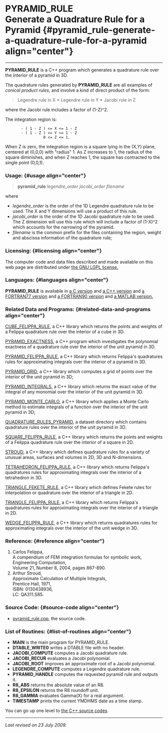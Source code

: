 PYRAMID\_RULE\
Generate a Quadrature Rule for a Pyramid {#pyramid_rule-generate-a-quadrature-rule-for-a-pyramid align="center"}
========================================

------------------------------------------------------------------------

**PYRAMID\_RULE** is a C++ program which generates a quadrature rule
over the interior of a pyramid in 3D.

The quadrature rules generated by **PYRAMID\_RULE** are all examples of
*conical product rules*, and involve a kind of direct product of the
form:

> Legendre rule in X \* Legendre rule in Y \* Jacobi rule in Z

where the Jacobi rule includes a factor of (1-Z)\^2.

The integration region is:

           - ( 1 - Z ) <= X <= 1 - Z
           - ( 1 - Z ) <= Y <= 1 - Z
                     0 <= Z <= 1.
           

When Z is zero, the integration region is a square lying in the (X,Y)
plane, centered at (0,0,0) with "radius" 1. As Z increases to 1, the
radius of the square diminishes, and when Z reaches 1, the square has
contracted to the single point (0,0,1).

### Usage: {#usage align="center"}

> **pyramid\_rule** *legendre\_order* *jacobi\_order* *filename*

where

-   *legendre\_order* is the order of the 1D Legendre quadrature rule to
    be used. The X and Y dimensions will use a product of this rule.
-   *jacobi\_order* is the order of the 1D Jacobi quadrature rule to be
    used. The Z dimension will use this rule which will include a factor
    of (1-X)\^2 which accounts for the narrowing of the pyramid.
-   *filename* is the common prefix for the files containing the region,
    weight and abscissa information of the quadrature rule;

### Licensing: {#licensing align="center"}

The computer code and data files described and made available on this
web page are distributed under [the GNU LGPL
license.](../../txt/gnu_lgpl.txt)

### Languages: {#languages align="center"}

**PYRAMID\_RULE** is available in [a C
version](../../c_src/pyramid_rule/pyramid_rule.md) and [a C++
version](../../master/pyramid_rule/pyramid_rule.md) and [a FORTRAN77
version](../../f77_src/pyramid_rule/pyramid_rule.md) and [a FORTRAN90
version](../../f_src/pyramid_rule/pyramid_rule.md) and [a MATLAB
version.](../../m_src/pyramid_rule/pyramid_rule.md)

### Related Data and Programs: {#related-data-and-programs align="center"}

[CUBE\_FELIPPA\_RULE](../../master/cube_felippa_rule/cube_felippa_rule.md),
a C++ library which returns the points and weights of a Felippa
quadrature rule over the interior of a cube in 3D.

[PYRAMID\_EXACTNESS](../../master/pyramid_exactness/pyramid_exactness.md),
a C++ program which investigates the polynomial exactness of a
quadrature rule over the interior of the unit pyramid in 3D.

[PYRAMID\_FELIPPA\_RULE](../../master/pyramid_felippa_rule/pyramid_felippa_rule.md),
a C++ library which returns Felippa's quadratures rules for
approximating integrals over the interior of a pyramid in 3D.

[PYRAMID\_GRID](../../master/pyramid_grid/pyramid_grid.md), a C++
library which computes a grid of points over the interior of the unit
pyramid in 3D;

[PYRAMID\_INTEGRALS](../../master/pyramid_integrals/pyramid_integrals.md),
a C++ library which returns the exact value of the integral of any
monomial over the interior of the unit pyramid in 3D.

[PYRAMID\_MONTE\_CARLO](../../master/pyramid_monte_carlo/pyramid_monte_carlo.md),
a C++ library which applies a Monte Carlo method to estimate integrals
of a function over the interior of the unit pyramid in 3D;

[QUADRATURE\_RULES\_PYRAMID](../../datasets/quadrature_rules_pyramid/quadrature_rules_pyramid.md),
a dataset directory which contains quadrature rules over the interior of
the unit pyramid in 3D.

[SQUARE\_FELIPPA\_RULE](../../master/square_felippa_rule/square_felippa_rule.md),
a C++ library which returns the points and weights of a Felippa
quadrature rule over the interior of a square in 2D.

[STROUD](../../master/stroud/stroud.md), a C++ library which defines
quadrature rules for a variety of unusual areas, surfaces and volumes in
2D, 3D and N-dimensions.

[TETRAHEDRON\_FELIPPA\_RULE](../../master/tetrahedron_felippa_rule/tetrahedron_felippa_rule.md),
a C++ library which returns Felippa's quadratures rules for
approximating integrals over the interior of a tetrahedron in 3D.

[TRIANGLE\_FEKETE\_RULE](../../master/triangle_fekete_rule/triangle_fekete_rule.md),
a C++ library which defines Fekete rules for interpolation or quadrature
over the interior of a triangle in 2D.

[TRIANGLE\_FELIPPA\_RULE](../../master/triangle_felippa_rule/triangle_felippa_rule.md),
a C++ library which returns Felippa's quadratures rules for
approximating integrals over the interior of a triangle in 2D.

[WEDGE\_FELIPPA\_RULE](../../master/wedge_felippa_rule/wedge_felippa_rule.md),
a C++ library which returns quadratures rules for approximating
integrals over the interior of the unit wedge in 3D.

### Reference: {#reference align="center"}

1.  Carlos Felippa,\
    A compendium of FEM integration formulas for symbolic work,\
    Engineering Computation,\
    Volume 21, Number 8, 2004, pages 867-890.
2.  Arthur Stroud,\
    Approximate Calculation of Multiple Integrals,\
    Prentice Hall, 1971,\
    ISBN: 0130438936,\
    LC: QA311.S85.

### Source Code: {#source-code align="center"}

-   [pyramid\_rule.cpp](pyramid_rule.cpp), the source code.

### List of Routines: {#list-of-routines align="center"}

-   **MAIN** is the main program for PYRAMID\_RULE.
-   **DTABLE\_WRITE0** writes a DTABLE file with no header.
-   **JACOBI\_COMPUTE** computes a Jacobi quadrature rule.
-   **JACOBI\_RECUR** evaluates a Jacobi polynomial.
-   **JACOBI\_ROOT** improves an approximate root of a Jacobi
    polynomial.
-   **LEGENDRE\_COMPUTE** computes a Legendre quadrature rule.
-   **PYRAMID\_HANDLE** computes the requested pyramid rule and outputs
    it.
-   **R8\_ABS** returns the absolute value of an R8.
-   **R8\_EPSILON** returns the R8 roundoff unit.
-   **R8\_GAMMA** evaluates Gamma(X) for a real argument.
-   **TIMESTAMP** prints the current YMDHMS date as a time stamp.

You can go up one level to [the C++ source codes](../cpp_src.md).

------------------------------------------------------------------------

*Last revised on 23 July 2009.*
